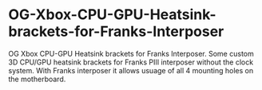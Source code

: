 # OG-Xbox-CPU-GPU-Heatsink-brackets-for-Franks-Interposer
OG Xbox CPU-GPU Heatsink brackets for Franks Interposer.
Some custom 3D CPU/GPU heatsink brackets for Franks PIII interposer without the clock system. With Franks interposer it allows usuage of all 4 mounting holes on the motherboard.
